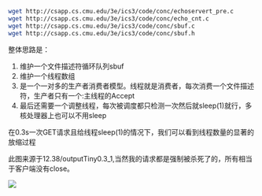 ```bash
wget http://csapp.cs.cmu.edu/3e/ics3/code/conc/echoservert_pre.c
wget http://csapp.cs.cmu.edu/3e/ics3/code/conc/echo_cnt.c
wget http://csapp.cs.cmu.edu/3e/ics3/code/conc/sbuf.c
wget http://csapp.cs.cmu.edu/3e/ics3/code/conc/sbuf.h
```



整体思路是：

1. 维护一个文件描述符循环队列sbuf
2. 维护一个线程数组
3. 是一个一对多的生产者消费者模型。线程就是消费者，每次消费一个文件描述符，生产者只有一个:主线程的Accept
4. 最后还需要一个调整线程，每次被调度都只检测一次然后就sleep(1)就行，多核处理器上也可以不用sleep



在0.3s一次GET请求且给线程sleep(1)的情况下，我们可以看到线程数量的显著的放缩过程

此图来源于12.38/outputTiny0.3_1,当然我的请求都是强制被杀死了的，所有相当于客户端没有close。

![](https://gitee.com/wzjia/picturetwo/raw/master/image-20220118200103251.png)